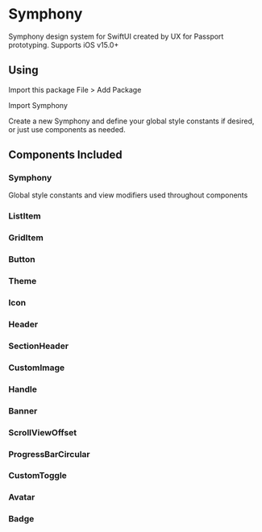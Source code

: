 # Symphony

Symphony design system for SwiftUI created by UX for Passport prototyping. Supports iOS v15.0+

## Using
Import this package File > Add Package

Import Symphony

Create a new Symphony and define your global style constants if desired, or just use components as needed.

## Components Included

### Symphony
Global style constants and view modifiers used throughout components

### ListItem
### GridItem
### Button
### Theme
### Icon
### Header
### SectionHeader
### CustomImage
### Handle
### Banner
### ScrollViewOffset
### ProgressBarCircular
### CustomToggle
### Avatar
### Badge
